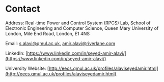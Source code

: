 # Contact

Address: Real-time Power and Control System (RPCS) Lab, School of Electronic Engineering and Computer Science, Queen Mary University of London, Mile End Road, London, E1 4NS

Email: [s.alavi@qmul.ac.uk](mailto:s.alavi@qmul.ac.uk), [amir.alavi@riverlane.com](mailto:amir.alavi@riverlane.com)

LinkedIn: [https://www.linkedin.com/in/seyed-amir-alavi/](https://www.linkedin.com/in/seyed-amir-alavi/)

University Website: [http://eecs.qmul.ac.uk/profiles/alaviseyedamir.html](http://eecs.qmul.ac.uk/profiles/alaviseyedamir.html)
